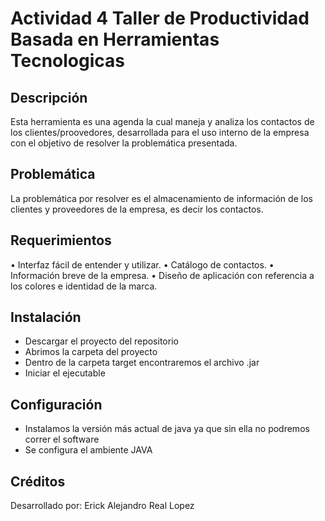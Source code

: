 # Actividad 4 Taller de Productividad Basada en Herramientas Tecnologicas
 
## Descripción
Esta herramienta es una agenda la cual maneja y analiza los contactos de los clientes/proovedores, desarrollada para el uso interno de la empresa con el objetivo de resolver la problemática presentada.

## Problemática
La problemática por resolver es el almacenamiento de información de los clientes y proveedores de la empresa, es decir los contactos. 

## Requerimientos 

•	Interfaz fácil de entender y utilizar.
•	Catálogo de contactos.
•	Información breve de la empresa.
•	Diseño de aplicación con referencia a los colores e identidad de la marca.

## Instalación
  - Descargar el proyecto del repositorio
  - Abrimos la carpeta del proyecto
  - Dentro de la carpeta target encontraremos el archivo .jar
  - Iniciar el ejecutable

## Configuración
- Instalamos la versión más actual de java ya que sin ella no podremos correr el software
- Se configura el ambiente JAVA

## Créditos
Desarrollado por:
Erick Alejandro Real Lopez

